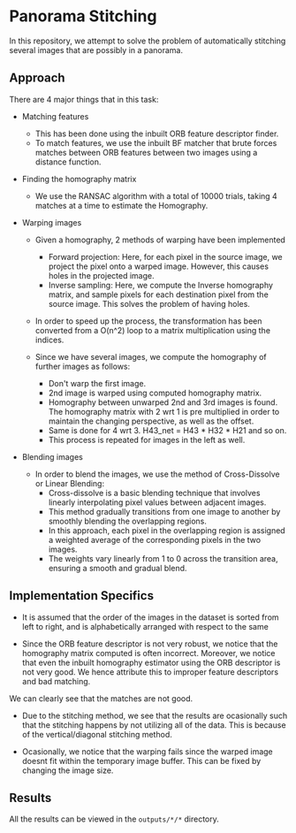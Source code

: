 # Panorama Stitching
 
In this repository, we attempt to solve the problem of automatically stitching several images that are possibly in a panorama.


## Approach

There are 4 major things that in this task:
- Matching features
    - This has been done using the inbuilt ORB feature descriptor finder.
    - To match features, we use the inbuilt BF matcher that brute forces matches between ORB features between two images using a distance function.
- Finding the homography matrix
    - We use the RANSAC algorithm with a total of 10000 trials, taking 4 matches at a time to estimate the Homography.
- Warping images
    - Given a homography, 2 methods of warping have been implemented
        - Forward projection: Here, for each pixel in the source image, we project the pixel onto a warped image. However, this causes holes in the projected image.
        - Inverse sampling: Here, we compute the Inverse homography matrix, and sample pixels for each destination pixel from the source image. This solves the problem of having holes.

    - In order to speed up the process, the transformation has been converted from a O(n^2) loop to a matrix multiplication using the indices.
    - Since we have several images, we compute the homography of further images as follows:
        - Don't warp the first image.
        - 2nd image is warped using computed homography matrix.
        - Homography between unwarped 2nd and 3rd images is found. The homography matrix with 2 wrt 1 is pre multiplied in order to maintain the changing perspective, as well as the offset.
        - Same is done for 4 wrt 3. H43_net = H43 * H32 * H21 and so on.
        - This process is repeated for images in the left as well.

- Blending images
    - In order to blend the images, we use the method of Cross-Dissolve or Linear Blending:
        - Cross-dissolve is a basic blending technique that involves linearly interpolating pixel values between adjacent images.
        - This method gradually transitions from one image to another by smoothly blending the overlapping regions.
        - In this approach, each pixel in the overlapping region is assigned a weighted average of the corresponding pixels in the two images.
        - The weights vary linearly from 1 to 0 across the transition area, ensuring a smooth and gradual blend.

## Implementation Specifics

- It is assumed that the order of the images in the dataset is sorted from left to right, and is alphabetically arranged with respect to the same

- Since the ORB feature descriptor is not very robust, we notice that the homography matrix computed is often incorrect. Moreover, we notice that even the inbuilt homography estimator using the ORB descriptor is not very good. We hence attribute this to improper feature descriptors and bad matching.

We can clearly see that the matches are not good.

- Due to the stitching method, we see that the results are ocasionally such that the stitching happens by not utilizing all of the data. This is because of the vertical/diagonal stitching method.

- Ocasionally, we notice that the warping fails since the warped image doesnt fit within the temporary image buffer. This can be fixed by changing the image size.

## Results

All the results can be viewed in the `outputs/*/*` directory.

